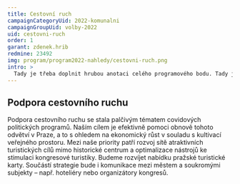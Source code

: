 ```yaml
---
title: Cestovní ruch
campaignCategoryUid: 2022-komunalni
campaignGroupUid: volby-2022
uid: cestovni-ruch
order: 1
garant: zdenek.hrib
redmine: 23492
img: program/program2022-nahledy/cestovni-ruch.png
intro: >
  Tady je třeba doplnit hrubou anotaci celého programového bodu. Tady je třeba doplnit hrubou anotaci celého programového bodu.  Tady je třeba doplnit hrubou anotaci celého programového bodu.  Tady je třeba doplnit hrubou anotaci celého programového bodu. 
---
```


## Podpora cestovního ruchu
Podpora cestovního ruchu se stala palčivým tématem covidových politických programů. Naším cílem je efektivně pomoci obnově tohoto odvětví v Praze, a to s ohledem na ekonomický růst v souladu s kultivací veřejného prostoru. Mezi naše priority patří rozvoj sítě atraktivních turistických cílů mimo historické centrum a optimalizace nástrojů ke stimulaci kongresové turistiky. Budeme rozvíjet nabídku pražské turistické karty. Součástí strategie bude i komunikace mezi městem a soukromými subjekty – např. hoteliéry nebo organizátory kongresů.